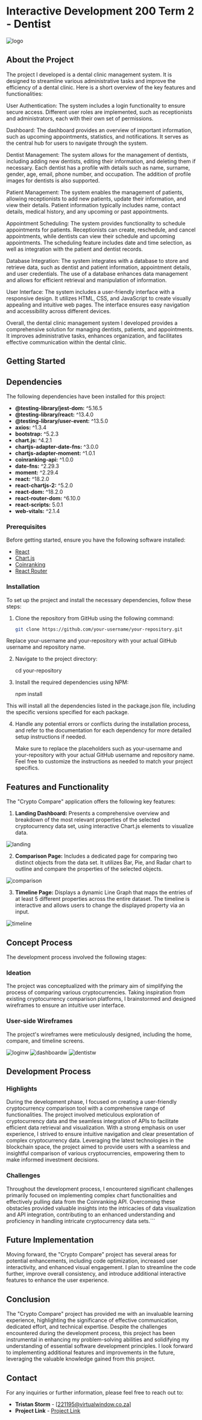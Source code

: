 # Interactive Development 200 Term 2 - Dentist

![logo](./ReadMe_T2/logo.png)

## About the Project

The project I developed is a dental clinic management system. It is designed to streamline various administrative tasks and improve the efficiency of a dental clinic. Here is a short overview of the key features and functionalities:

User Authentication: The system includes a login functionality to ensure secure access. Different user roles are implemented, such as receptionists and administrators, each with their own set of permissions.

Dashboard: The dashboard provides an overview of important information, such as upcoming appointments, statistics, and notifications. It serves as the central hub for users to navigate through the system.

Dentist Management: The system allows for the management of dentists, including adding new dentists, editing their information, and deleting them if necessary. Each dentist has a profile with details such as name, surname, gender, age, email, phone number, and occupation. The addition of profile images for dentists is also supported.

Patient Management: The system enables the management of patients, allowing receptionists to add new patients, update their information, and view their details. Patient information typically includes name, contact details, medical history, and any upcoming or past appointments.

Appointment Scheduling: The system provides functionality to schedule appointments for patients. Receptionists can create, reschedule, and cancel appointments, while dentists can view their schedule and upcoming appointments. The scheduling feature includes date and time selection, as well as integration with the patient and dentist records.

Database Integration: The system integrates with a database to store and retrieve data, such as dentist and patient information, appointment details, and user credentials. The use of a database enhances data management and allows for efficient retrieval and manipulation of information.

User Interface: The system includes a user-friendly interface with a responsive design. It utilizes HTML, CSS, and JavaScript to create visually appealing and intuitive web pages. The interface ensures easy navigation and accessibility across different devices.

Overall, the dental clinic management system I developed provides a comprehensive solution for managing dentists, patients, and appointments. It improves administrative tasks, enhances organization, and facilitates effective communication within the dental clinic.

## Getting Started

## Dependencies

The following dependencies have been installed for this project:

- **@testing-library/jest-dom:** ^5.16.5
- **@testing-library/react:** ^13.4.0
- **@testing-library/user-event:** ^13.5.0
- **axios:** ^1.3.4
- **bootstrap:** ^5.2.3
- **chart.js:** ^4.2.1
- **chartjs-adapter-date-fns:** ^3.0.0
- **chartjs-adapter-moment:** ^1.0.1
- **coinranking-api:** ^1.0.0
- **date-fns:** ^2.29.3
- **moment:** ^2.29.4
- **react:** ^18.2.0
- **react-chartjs-2:** ^5.2.0
- **react-dom:** ^18.2.0
- **react-router-dom:** ^6.10.0
- **react-scripts:** 5.0.1
- **web-vitals:** ^2.1.4

### Prerequisites

Before getting started, ensure you have the following software installed:

- [React](https://react.dev/learn/installation)
- [Chart.js](https://www.chartjs.org/docs/latest/getting-started/installation.html)
- [Coinranking](https://developers.coinranking.com/api/documentation)
- [React Router](https://reactrouter.com/en/main)

### Installation

To set up the project and install the necessary dependencies, follow these steps:

1. Clone the repository from GitHub using the following command:

   ```bash
   git clone https://github.com/your-username/your-repository.git

Replace your-username and your-repository with your actual GitHub username and repository name.

2. Navigate to the project directory:

   cd your-repository

3. Install the required dependencies using NPM:

   npm install

This will install all the dependencies listed in the package.json file, including the specific versions specified for each package.

4. Handle any potential errors or conflicts during the installation process, and refer to the documentation for each dependency for more detailed setup instructions if needed.

   Make sure to replace the placeholders such as your-username and your-repository with your actual GitHub username and repository name. Feel free to customize the instructions as needed to match your project specifics.

## Features and Functionality

The "Crypto Compare" application offers the following key features:

1. **Landing Dashboard:** Presents a comprehensive overview and breakdown of the most relevant properties of the selected cryptocurrency data set, using interactive Chart.js elements to visualize data.
   
![landing](./ReadMe_T2/feature_1.png)

2. **Comparison Page:** Includes a dedicated page for comparing two distinct objects from the data set. It utilizes Bar, Pie, and Radar chart to outline and compare the properties of the selected objects.

![comparison](./ReadMe_T2/feature_2.png)

3. **Timeline Page:** Displays a dynamic Line Graph that maps the entries of at least 5 different properties across the entire dataset. The timeline is interactive and allows users to change the displayed property via an input.

![timeline](./ReadMe_T2/feature_3.png)

## Concept Process

The development process involved the following stages:

### Ideation

The project was conceptualized with the primary aim of simplifying the process of comparing various cryptocurrencies. Taking inspiration from existing cryptocurrency comparison platforms, I brainstormed and designed wireframes to ensure an intuitive user interface.

### User-side Wireframes

The project's wireframes were meticulously designed, including the home, compare, and timeline screens.

![loginw](./ReadMe_T2/Login.png)
![dashboardw](./ReadMe_T2/Dashboard.png)
![dentistw](./ReadMe_T2/Dentists.png)

## Development Process

### Highlights

During the development phase, I focused on creating a user-friendly cryptocurrency comparison tool with a comprehensive range of functionalities. The project involved meticulous exploration of cryptocurrency data and the seamless integration of APIs to facilitate efficient data retrieval and visualization. With a strong emphasis on user experience, I strived to ensure intuitive navigation and clear presentation of complex cryptocurrency data. Leveraging the latest technologies in the blockchain space, the project aimed to provide users with a seamless and insightful comparison of various cryptocurrencies, empowering them to make informed investment decisions.

### Challenges

Throughout the development process, I encountered significant challenges primarily focused on implementing complex chart functionalities and effectively pulling data from the Coinranking API. Overcoming these obstacles provided valuable insights into the intricacies of data visualization and API integration, contributing to an enhanced understanding and proficiency in handling intricate cryptocurrency data sets.```

## Future Implementation

Moving forward, the "Crypto Compare" project has several areas for potential enhancements, including code optimization, increased user interactivity, and enhanced visual engagement. I plan to streamline the code further, improve overall consistency, and introduce additional interactive features to enhance the user experience.

## Conclusion

The "Crypto Compare" project has provided me with an invaluable learning experience, highlighting the significance of effective communication, dedicated effort, and technical expertise. Despite the challenges encountered during the development process, this project has been instrumental in enhancing my problem-solving abilities and solidifying my understanding of essential software development principles. I look forward to implementing additional features and improvements in the future, leveraging the valuable knowledge gained from this project.

## Contact

For any inquiries or further information, please feel free to reach out to:

- **Tristan Storm** - [221195@virtualwindow.co.za]
- **Project Link** - [Project Link](https://github.com/Tristanstormmm/FinalHandIn221195)
